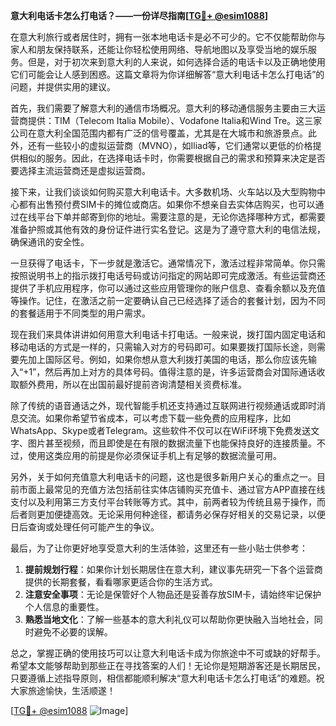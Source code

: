 **意大利电话卡怎么打电话？——一份详尽指南[[TG💪+ @esim1088](https://t.me/s/esim1088)]**

在意大利旅行或者居住时，拥有一张本地电话卡是必不可少的。它不仅能帮助你与家人和朋友保持联系，还能让你轻松使用网络、导航地图以及享受当地的娱乐服务。但是，对于初次来到意大利的人来说，如何选择合适的电话卡以及正确地使用它们可能会让人感到困惑。这篇文章将为你详细解答“意大利电话卡怎么打电话”的问题，并提供实用的建议。

首先，我们需要了解意大利的通信市场概况。意大利的移动通信服务主要由三大运营商提供：TIM（Telecom Italia Mobile）、Vodafone Italia和Wind Tre。这三家公司在意大利全国范围内都有广泛的信号覆盖，尤其是在大城市和旅游景点。此外，还有一些较小的虚拟运营商（MVNO），如Iliad等，它们通常以更低的价格提供相似的服务。因此，在选择电话卡时，你需要根据自己的需求和预算来决定是否要选择主流运营商还是虚拟运营商。

接下来，让我们谈谈如何购买意大利电话卡。大多数机场、火车站以及大型购物中心都有出售预付费SIM卡的摊位或商店。如果你不想亲自去实体店购买，也可以通过在线平台下单并邮寄到你的地址。需要注意的是，无论你选择哪种方式，都需要准备护照或其他有效的身份证件进行实名登记。这是为了遵守意大利的电信法规，确保通讯的安全性。

一旦获得了电话卡，下一步就是激活它。通常情况下，激活过程非常简单。你只需按照说明书上的指示拨打电话号码或访问指定的网站即可完成激活。有些运营商还提供了手机应用程序，你可以通过这些应用管理你的账户信息、查看余额以及充值等操作。记住，在激活之前一定要确认自己已经选择了适合的套餐计划，因为不同的套餐适用于不同类型的用户需求。

现在我们来具体讲讲如何用意大利电话卡打电话。一般来说，拨打国内固定电话和移动电话的方式是一样的，只需输入对方的号码即可。如果要拨打国际长途，则需要先加上国际区号。例如，如果你想从意大利拨打美国的电话，那么你应该先输入“+1”，然后再加上对方的具体号码。值得注意的是，许多运营商会对国际通话收取额外费用，所以在出国前最好提前咨询清楚相关资费标准。

除了传统的语音通话之外，现代智能手机还支持通过互联网进行视频通话或即时消息交流。如果你希望节省成本，可以考虑下载一些免费的应用程序，比如WhatsApp、Skype或者Telegram。这些软件不仅可以在WiFi环境下免费发送文字、图片甚至视频，而且即使是在有限的数据流量下也能保持良好的连接质量。不过，使用这类应用的前提是你必须保证手机上有足够的数据流量可用。

另外，关于如何充值意大利电话卡的问题，这也是很多新用户关心的重点之一。目前市面上最常见的充值方法包括前往实体店铺购买充值卡、通过官方APP直接在线支付以及利用第三方支付平台转账等方式。其中，前两者较为传统且易于操作，而后者则更加便捷高效。无论采用何种途径，都请务必保存好相关的交易记录，以便日后查询或处理任何可能产生的争议。

最后，为了让你更好地享受意大利的生活体验，这里还有一些小贴士供参考：

1. **提前规划行程**：如果你计划长期居住在意大利，建议事先研究一下各个运营商提供的长期套餐，看看哪家更适合你的生活方式。
2. **注意安全事项**：无论是保管好个人物品还是妥善存放SIM卡，请始终牢记保护个人信息的重要性。
3. **熟悉当地文化**：了解一些基本的意大利礼仪可以帮助你更快融入当地社会，同时避免不必要的误解。

总之，掌握正确的使用技巧可以让意大利电话卡成为你旅途中不可或缺的好帮手。希望本文能够帮助到那些正在寻找答案的人们！无论你是短期游客还是长期居民，只要遵循上述指导原则，相信都能顺利解决“意大利电话卡怎么打电话”的难题。祝大家旅途愉快，生活顺遂！

[[TG💪+ @esim1088](https://t.me/s/esim1088) ![Image](https://i.postimg.cc/4NQfJmqS/Snipaste-2025-05-13-00-14-12.png)]